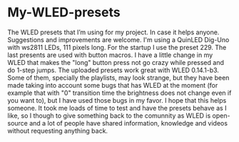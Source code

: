 # My-WLED-presets
The WLED presets that I’m using for my project. In case it helps anyone. Suggestions and improvements are welcome.
I'm using a QuinLED Dig-Uno with ws2811 LEDs, 111 pixels long. For the startup I use the preset 229. The last presents are used with button macros. I have a little change in my WLED that makes the "long" button press not go crazy while pressed and do 1-step jumps.
The uploaded presets work great with WLED 0.14.1-b3. Some of them, specially the playlists, may look strange, but they have been made taking into account some bugs that has WLED at the moment (for example that with "0" transition time the brightness does not change even if you want to), but I have used those bugs in my favor.
I hope that this helps someone. It took me loads of time to test and have the presets behave as I like, so I though to give something back to the comunnity as WLED is open-source and a lot of people have shared information, knowledge and videos without requesting anything back.
